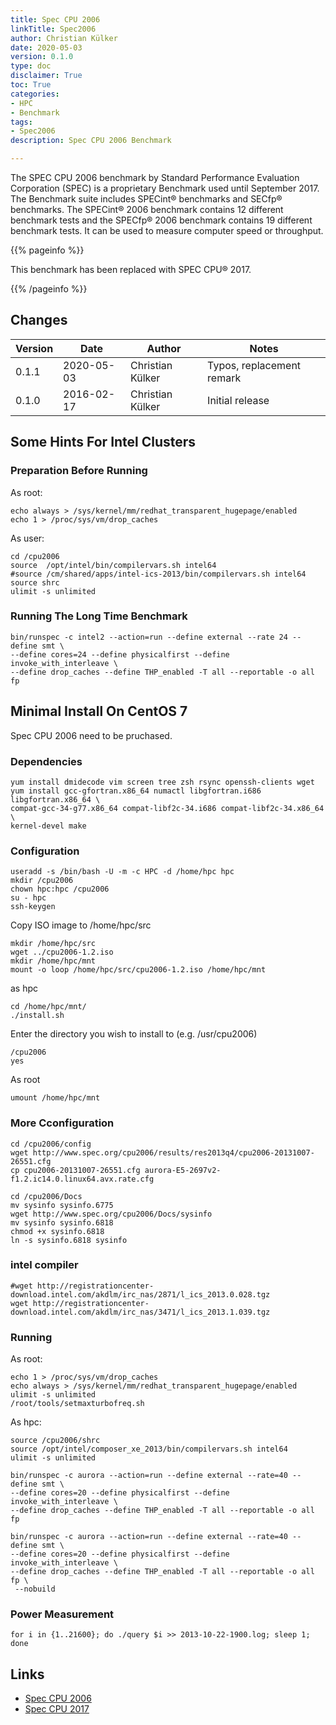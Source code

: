 ```yaml
---
title: Spec CPU 2006
linkTitle: Spec2006
author: Christian Külker
date: 2020-05-03
version: 0.1.0
type: doc
disclaimer: True
toc: True
categories:
- HPC
- Benchmark
tags:
- Spec2006
description: Spec CPU 2006 Benchmark

---
```


The SPEC CPU 2006 benchmark by Standard Performance Evaluation Corporation
(SPEC) is a proprietary Benchmark used until September 2017. The Benchmark
suite includes SPECint® benchmarks and SECfp® benchmarks. The SPECint® 2006
benchmark contains 12 different benchmark tests and the SPECfp® 2006 benchmark
contains 19 different benchmark tests. It can be used to measure computer speed
or throughput.

{{% pageinfo %}}

This benchmark has been replaced with SPEC CPU® 2017.

{{% /pageinfo %}}

## Changes

| Version | Date       | Author           | Notes                             |
| ------- | ---------- | ---------------- | --------------------------------- |
| 0.1.1   | 2020-05-03 | Christian Külker | Typos, replacement remark         |
| 0.1.0   | 2016-02-17 | Christian Külker | Initial release                   |

## Some Hints For Intel Clusters

### Preparation Before Running

As root:

```shell
echo always > /sys/kernel/mm/redhat_transparent_hugepage/enabled
echo 1 > /proc/sys/vm/drop_caches
```

As user:

```shell
cd /cpu2006
source  /opt/intel/bin/compilervars.sh intel64
#source /cm/shared/apps/intel-ics-2013/bin/compilervars.sh intel64
source shrc
ulimit -s unlimited
```

### Running The Long Time Benchmark

```shell
bin/runspec -c intel2 --action=run --define external --rate 24 --define smt \
--define cores=24 --define physicalfirst --define invoke_with_interleave \
--define drop_caches --define THP_enabled -T all --reportable -o all fp

```

## Minimal Install On CentOS 7

Spec CPU 2006 need to be pruchased.

### Dependencies

```shell
yum install dmidecode vim screen tree zsh rsync openssh-clients wget
yum install gcc-gfortran.x86_64 numactl libgfortran.i686 libgfortran.x86_64 \
compat-gcc-34-g77.x86_64 compat-libf2c-34.i686 compat-libf2c-34.x86_64 \
kernel-devel make
```

### Configuration

```shell
useradd -s /bin/bash -U -m -c HPC -d /home/hpc hpc
mkdir /cpu2006
chown hpc:hpc /cpu2006
su - hpc
ssh-keygen
```

Copy ISO image to /home/hpc/src

```shell
mkdir /home/hpc/src
wget ../cpu2006-1.2.iso
mkdir /home/hpc/mnt
mount -o loop /home/hpc/src/cpu2006-1.2.iso /home/hpc/mnt
```

as hpc

```shell
cd /home/hpc/mnt/
./install.sh
```

Enter the directory you wish to install to (e.g. /usr/cpu2006)

```shell
/cpu2006
yes
```

As root

```shell
umount /home/hpc/mnt
```

### More Cconfiguration

```shell
cd /cpu2006/config
wget http://www.spec.org/cpu2006/results/res2013q4/cpu2006-20131007-26551.cfg
cp cpu2006-20131007-26551.cfg aurora-E5-2697v2-f1.2.ic14.0.linux64.avx.rate.cfg

cd /cpu2006/Docs
mv sysinfo sysinfo.6775
wget http://www.spec.org/cpu2006/Docs/sysinfo
mv sysinfo sysinfo.6818
chmod +x sysinfo.6818
ln -s sysinfo.6818 sysinfo
```

### intel compiler

```shell
#wget http://registrationcenter-download.intel.com/akdlm/irc_nas/2871/l_ics_2013.0.028.tgz
wget http://registrationcenter-download.intel.com/akdlm/irc_nas/3471/l_ics_2013.1.039.tgz
```

### Running

As root:

```shell
echo 1 > /proc/sys/vm/drop_caches
echo always > /sys/kernel/mm/redhat_transparent_hugepage/enabled
ulimit -s unlimited
/root/tools/setmaxturbofreq.sh
```

As hpc:

```shell
source /cpu2006/shrc
source /opt/intel/composer_xe_2013/bin/compilervars.sh intel64
ulimit -s unlimited

bin/runspec -c aurora --action=run --define external --rate=40 --define smt \
--define cores=20 --define physicalfirst --define invoke_with_interleave \
--define drop_caches --define THP_enabled -T all --reportable -o all fp

bin/runspec -c aurora --action=run --define external --rate=40 --define smt \
--define cores=20 --define physicalfirst --define invoke_with_interleave \
--define drop_caches --define THP_enabled -T all --reportable -o all fp \
 --nobuild
```


### Power Measurement

```shell
for i in {1..21600}; do ./query $i >> 2013-10-22-1900.log; sleep 1; done
```

## Links

* [Spec CPU 2006](https://www.spec.org/cpu2006/)
* [Spec CPU 2017](https://www.spec.org/cpu2017/)



